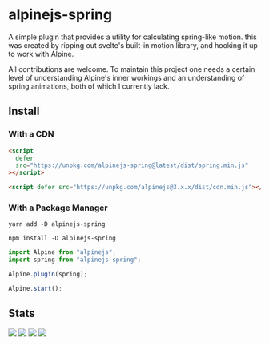 # alpinejs-spring

A simple plugin that provides a utility for calculating spring-like motion. this was created by ripping out svelte's built-in motion library, and hooking it up to work with Alpine.

All contributions are welcome. To maintain this project one needs a certain level of understanding Alpine's inner workings and an understanding of spring animations, both of which I currently lack.

## Install

### With a CDN

```html
<script
  defer
  src="https://unpkg.com/alpinejs-spring@latest/dist/spring.min.js"
></script>

<script defer src="https://unpkg.com/alpinejs@3.x.x/dist/cdn.min.js"></script>
```

### With a Package Manager

```shell
yarn add -D alpinejs-spring

npm install -D alpinejs-spring
```

```js
import Alpine from "alpinejs";
import spring from "alpinejs-spring";

Alpine.plugin(spring);

Alpine.start();
```

## Stats

![](https://img.shields.io/bundlephobia/min/alpinejs-spring)
![](https://img.shields.io/npm/v/alpinejs-spring)
![](https://img.shields.io/npm/dt/alpinejs-spring)
![](https://img.shields.io/github/license/markmead/alpinejs-spring)
